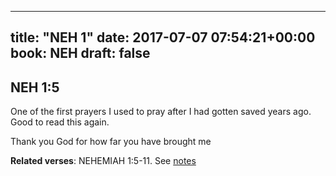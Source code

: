 
---
title: "NEH 1"
date: 2017-07-07 07:54:21+00:00
book: NEH
draft: false
---

## NEH 1:5

One of the first prayers I used to pray after I had gotten saved years ago. Good to read this again.

Thank you God for how far you have brought me

**Related verses**: NEHEMIAH 1:5-11. See [notes](https://my.bible.com/notes/2673936428052505472)

